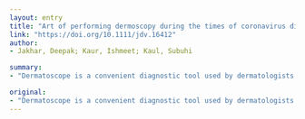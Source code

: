 ```yaml
---
layout: entry
title: "Art of performing dermoscopy during the times of coronavirus disease (COVID-19): Simple change in approach can save the day!"
link: "https://doi.org/10.1111/jdv.16412"
author:
- Jakhar, Deepak; Kaur, Ishmeet; Kaul, Subuhi

summary:
- "Dermatoscope is a convenient diagnostic tool used by dermatologists in the diagnosis of skin, hair and nail disorders. During dermoscopy, a dermatoscope comes in contact with the patient and hence can act as a potential source of nosocomial spread of infections. Studies are underway to determine the role of zoonotic and environmental factors. There are reports of presence of severe acute respiratory syndrome coronavirus (SARS-CoV-2) on door handles, mobile phones and other surfaces undergoing dermosis a useful diagnostic tool for skin, nails and a dermatologist's use."

original:
- "Dermatoscope is a convenient diagnostic tool used by dermatologists in the diagnosis of skin, hair and nail disorders. During dermoscopy, a dermatoscope comes in contact with the patient and hence can act as a potential source of nosocomial spread of infections.(1) The uncertainty associated with the mode of spread of current coronavirus disease (COVID-19) has only lead to confusion and studies are underway to determine the role of zoonotic and environmental factors.(2-4) There are reports of presence of severe acute respiratory syndrome coronavirus (SARS-CoV-2) on door handles, mobile phones and other surfaces."
---
```


